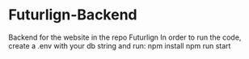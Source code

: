 # Futurlign-Backend
Backend for the website in the repo Futurlign
In order to run the code, create a .env with your db string and run:
npm install
npm run start